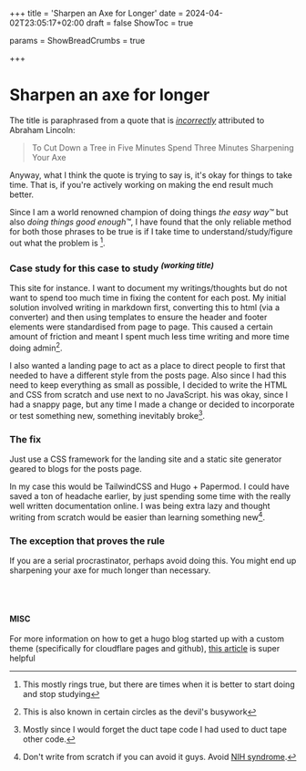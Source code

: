 +++
title = 'Sharpen an Axe for Longer'
date = 2024-04-02T23:05:17+02:00
draft = false
ShowToc = true

params =
  ShowBreadCrumbs = true

+++

# Sharpen an axe for longer

The title is paraphrased from a quote that is [*incorrectly*](https://quoteinvestigator.com/2014/03/29/sharp-axe/) attributed to Abraham Lincoln: 
> To Cut Down a Tree in Five Minutes Spend Three Minutes Sharpening Your Axe

Anyway, what I think the quote is trying to say is, it's okay for things to take time. That is, if you're actively working on making the end result much better. 

Since I am a world renowned champion of doing things *the easy way™* but also *doing things good enough™*, I have found that the only reliable method for both those phrases to be true is if I take time to understand/study/figure out what the problem is [^1]. 

### Case study for this case to study <sup>*(working title)*</sup>

This site for instance. I want to document my writings/thoughts but do not want to spend too much time in fixing the content for each post. My initial solution involved writing in markdown first, converting this to html (via a converter) and then using templates to ensure the header and footer elements were standardised from page to page. This caused a certain amount of friction and meant I spent much less time writing and more time doing admin[^2].

I also wanted a landing page to act as a place to direct people to first that needed to have a different style from the posts page. Also since I had this need to keep everything as small as possible, I decided to write the HTML and CSS from scratch and use next to no JavaScript. his was okay, since I had a snappy page, but any time I made a change or decided to incorporate or test something new, something inevitably broke[^3]. 

### The fix

Just use a CSS framework for the landing site and a static site generator geared to blogs for the posts page. 

In my case this would be TailwindCSS and Hugo + Papermod. I could have saved a ton of headache earlier, by just spending some time with the really well written documentation online. I was being extra lazy and thought writing from scratch would be easier than learning something new[^4]. 


### The exception that proves the rule

If you are a serial procrastinator, perhaps avoid doing this. You might end up sharpening your axe for much longer than necessary.  

<br/>
<br/>

#### MISC
For more information on how to get a hugo blog started up with a custom theme (specifically for cloudflare pages and github), [this article](https://www.andrewhoog.com/post/git-submodule-for-hugo-themes/) is super helpful


[^1]: This mostly rings true, but there are times when it is better to start doing and stop studying
[^2]: This is also known in certain circles as the devil's busywork[^5]
[^3]: Mostly since I would forget the duct tape code I had used to duct tape other code. 
[^4]: Don't write from scratch if you can avoid it guys. Avoid [NIH syndrome](https://en.wikipedia.org/wiki/Not_invented_here).  
[^5]: The circle I mention is currently one person as of the writing of this post, i.e. myself. 